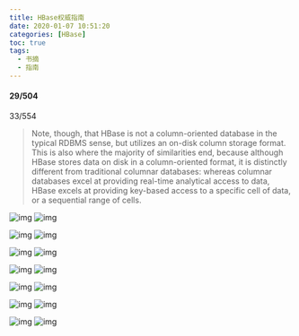 ```yaml
---
title: HBase权威指南
date: 2020-01-07 10:51:20
categories: [HBase]
toc: true
tags:
  - 书摘
  - 指南
---
```


#### 29/504

33/554

> Note, though, that HBase is not a column-oriented database in the typical RDBMS sense, but utilizes an on-disk column storage format. This is also where the majority of similarities end, because although HBase stores data on disk in a column-oriented format, it is distinctly different from traditional columnar databases: whereas columnar databases excel at providing real-time analytical access to data, HBase excels at providing key-based access to a specific cell of data, or a sequential range of cells.

<!-- more-->

![img](/images/HBase权威指南/1.bmp)
![img](HBase权威指南/1.bmp)

![img](/images/HBase权威指南/2.bmp)
![img](HBase权威指南/2.bmp)

![img](/images/HBase权威指南/3.bmp)
![img](HBase权威指南/3.bmp)

![img](/images/HBase权威指南/4.bmp)
![img](HBase权威指南/4.bmp)

![img](/images/HBase权威指南/5.bmp)
![img](HBase权威指南/5.bmp)

![img](/images/HBase权威指南/6.bmp)
![img](HBase权威指南/6.bmp)

![img](/images/HBase权威指南/7.bmp)
![img](HBase权威指南/7.bmp)